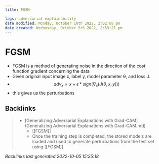 ```yaml
---
title: FGSM

tags: adversarial explainability 
date modified: Monday, October 10th 2022, 2:02:08 pm
date created: Wednesday, October 5th 2022, 2:53:25 pm
---
```


# FGSM
- FGSM is a method of generating noise in the direction of the cost function gradient concerning the data
- Given original input image x, label y, model parameter θ, and loss J.  
- $$adv_{x}= x+ \epsilon \ast sign(\nabla_{x}(J(\theta, x, y)))$$
- this gives us the perturbations

## Backlinks
> - [Generalizing Adversarial Explanations with Grad-CAM](Generalizing Adversarial Explanations with Grad-CAM.md)
>   - [[FGSM]]
>   - Once the training step is completed, the stored models are loaded and used to generate perturbations from the test set using [[FGSM]].

_Backlinks last generated 2022-10-05 15:25:18_
